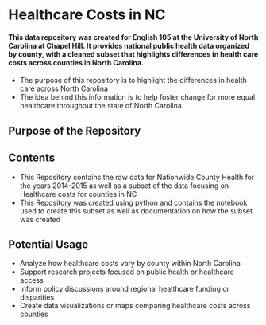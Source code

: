 # **Healthcare Costs in NC**
#### This data repository was created for English 105 at the University of North Carolina at Chapel Hill. It provides national public health data organized by county, with a cleaned subset that highlights differences in health care costs across counties in North Carolina. 

* The purpose of this repository is to highlight the differences in health care across North Carolina
* The idea behind this information is to help foster change for more equal healthcare throughout the state of North Carolina
## Purpose of the Repository
## Contents
* This Repository contains the raw data for Nationwide County Health for the years 2014-2015 as well as a subset of the data focusing on Healthcare costs for counties in NC
* This Repository was created using python and contains the notebook used to create this subset as well as documentation on how the subset was created
## Potential Usage
* Analyze how healthcare costs vary by county within North Carolina
* Support research projects focused on public health or healthcare access
* Inform policy discussions around regional healthcare funding or disparities
* Create data visualizations or maps comparing healthcare costs across counties
